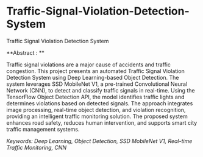 # Traffic-Signal-Violation-Detection-System
Traffic Signal Violation Detection System

**Abstract : ** 

Traffic signal violations are a major cause of accidents and traffic congestion. This project presents an automated Traffic Signal Violation Detection System using
Deep Learning-based Object Detection. The system leverages SSD MobileNet V1, a pre-trained Convolutional Neural Network (CNN), to detect and classify traffic
signals in real-time. Using the TensorFlow Object Detection API, the model identifies traffic lights and determines violations based on detected signals. The
approach integrates image processing, real-time object detection, and violation recognition, providing an intelligent traffic monitoring solution. The proposed
system enhances road safety, reduces human intervention, and supports smart city traffic management systems.

_Keywords: Deep Learning, Object Detection, SSD MobileNet V1, Real-time Traffic Monitoring, CNN_
